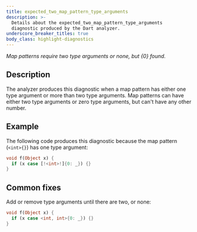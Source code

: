 ```yaml
---
title: expected_two_map_pattern_type_arguments
description: >-
  Details about the expected_two_map_pattern_type_arguments
  diagnostic produced by the Dart analyzer.
underscore_breaker_titles: true
body_class: highlight-diagnostics
---
```


_Map patterns require two type arguments or none, but {0} found._

## Description

The analyzer produces this diagnostic when a map pattern has either one
type argument or more than two type arguments. Map patterns can have
either two type arguments or zero type arguments, but can't have any other
number.

## Example

The following code produces this diagnostic because the map pattern
(`<int>{}`) has one type argument:

```dart
void f(Object x) {
  if (x case [!<int>!]{0: _}) {}
}
```

## Common fixes

Add or remove type arguments until there are two, or none:

```dart
void f(Object x) {
  if (x case <int, int>{0: _}) {}
}
```
